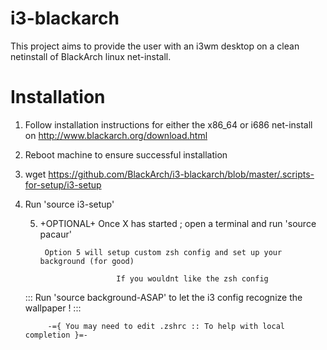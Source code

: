 i3-blackarch
============

This project aims to provide the user with an i3wm desktop on a clean netinstall of BlackArch linux net-install.  

Installation
============

1. Follow installation instructions for either the x86_64 or i686 net-install on http://www.blackarch.org/download.html
2. Reboot machine to ensure successful installation
3. wget https://github.com/BlackArch/i3-blackarch/blob/master/.scripts-for-setup/i3-setup
4. Run 'source i3-setup'
	
	5. +OPTIONAL+    Once X has started ; open a terminal and run 'source pacaur'
		
			Option 5 will setup custom zsh config and set up your background (for good)

							If you wouldnt like the zsh config 

	  ::: Run 'source background-ASAP' to let the i3 config recognize the wallpaper ! :::

			-={ You may need to edit .zshrc :: To help with local completion }=- 
